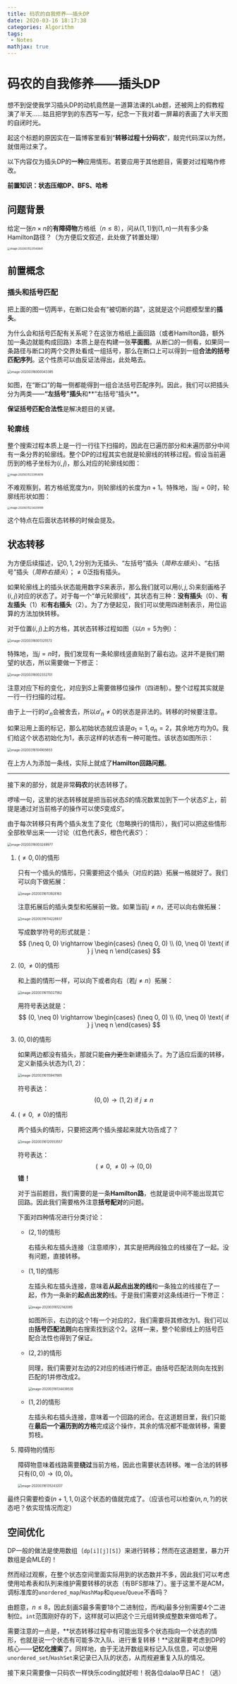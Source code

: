 ```yaml
---
title: 码农的自我修养——插头DP
date: 2020-03-16 18:17:38
categories: Algorithm
tags:
 - Notes
mathjax: true
---
```


# 码农的自我修养——插头DP

想不到促使我学习插头DP的动机竟然是一道算法课的Lab题，还被网上的假教程演了半天……姑且把学到的东西写一写，纪念一下我对着一屏幕的表画了大半天图的自闭时光。

起这个标题的原因实在一篇博客里看到“**转移过程十分码农**”，敲完代码深以为然，就借用过来了。

以下内容仅为插头DP的**一种**应用情形。若要应用于其他题目，需要对过程略作修改。

**前置知识：状态压缩DP、BFS、哈希**

<!-- more -->

## 问题背景

给定一张$n \times n$的**有障碍物**方格纸（$n \leq 8$），问从$(1, 1)$到$(1, n)$一共有多少条Hamilton路径？（为方便后文叙述，此处做了转置处理）

<img src="/images/image-20200315231540841.png" alt="image-20200315231540841" style="zoom: 40%;" />

## 前置概念

### 插头和括号匹配

把上面的图一切两半，在断口处会有“被切断的路”，这就是这个问题模型里的**插头**。

为什么会和括号匹配有关系呢？在这张方格纸上画回路（或者Hamilton路，额外加一条边就能构成回路）本质上是在构建一张**平面图**。从断口的一侧看，如果同一条路径与断口的两个交界处看成一组括号，那么在断口上可以得到一组**合法的括号匹配序列**。这个性质可以由反证法得出，此处略去。

<img src="/images/image-20200316000043385.png" alt="image-20200316000043385" style="zoom:50%;" />

如图，在“断口”的每一侧都能得到一组合法括号匹配序列。因此，我们可以把插头分为两类——**“左括号”插头**和**“右括号”插头**。

**保证括号匹配合法性**是解决题目的关键。

### 轮廓线

整个搜索过程本质上是一行一行往下扫描的，因此在已遍历部分和未遍历部分中间有一条分界的轮廓线。整个DP的过程其实也就是轮廓线的转移过程。假设当前遍历到的格子坐标为$(i, j)$，那么对应的轮廓线如图：

<img src="/images/image-20200315233958018.png" alt="image-20200315233958018" style="zoom:40%;" />

不难观察到，若方格纸宽度为$n$，则轮廓线的长度为$n+1$。特殊地，当$j = 0$时，轮廓线形状如图：

<img src="/images/image-20200315234209189.png" alt="image-20200315234209189" style="zoom:40%;" />

这个特点在后面状态转移的时候会提及。

## 状态转移

为方便后续描述，记$0, 1, 2$分别为无插头、“左括号”插头（_简称左插头_）、“右括号”插头（_简称右插头_）；$\neq 0$泛指有插头。

如果轮廓线上的插头状态能用数字$S$来表示，那么我们就可以用$(i, j, S)$来刻画格子$(i, j)$对应的状态了。对于每一个“单元轮廓线”，其状态有三种：**没有插头**（$0$）、**有左插头**（$1$）和**有右插头**（$2$）。为了方便起见，我们可以使用四进制表示，用位运算的方法加快转移。

对于位置$(i, j)$上的方格，其状态转移过程如图（以$n = 5$为例）：

<img src="/images/image-20200316001325572.png" alt="image-20200316001325572" style="zoom:50%;" />

特殊地，当$j = n$时，我们发现有一条轮廓线竖直贴到了最右边。这并不是我们期望的状态，所以需要做一下修正：

<img src="/images/image-20200316002332701.png" alt="image-20200316002332701" style="zoom:50%;" />

注意对应下标的变化，对应到$S$上需要做移位操作（四进制）。整个过程其实就是一行一行扫描的过程。

由于上一行的$a'_n$会被舍去，所以$a'_n \neq 0$的状态是非法的。转移的时候要注意。

如果沿用上面的标记，那么初始状态就应该是$a_1 = 1, a_n = 2$，其余地方均为$0$。我们给这个状态初始化为$1$，表示这样的状态有一种可能性。该状态如图所示：

<img src="/images/image-20200316104905653.png" alt="image-20200316104905653" style="zoom:50%;" />

在上方人为添加一条线，实际上就成了**Hamilton回路问题**。

---

接下来的部分，就是非常**码农**的状态转移了。

啰嗦一句，这里的状态转移就是把当前状态$S$的情况数累加到下一个状态$S'$上，前提是通过对当前格子的操作可以使$S$变成$S’$。

由于每次转移只有两个插头发生了变化（忽略换行的情形），我们可以把这些情形全部枚举出来一一讨论（红色代表$S$，橙色代表$S’$）：

<img src="/images/image-20200316003249977.png" alt="image-20200316003249977" style="zoom:50%;" />

1. $(\neq 0, 0)$的情形

   只有一个插头的情形，只需要把这个插头（对应的路）拓展一格就好了。我们可以向下做拓展：

   <img src="/images/image-20200316113928163.png" alt="image-20200316113928163" style="zoom:50%;" />

   注意拓展后的插头类型和拓展前一致。如果当前$j \neq n$，还可以向右做拓展：

   <img src="/images/image-20200316114228937.png" alt="image-20200316114228937" style="zoom:50%;" />

   写成数学符号的形式就是：
   $$
   (\neq 0, 0) \rightarrow \begin{cases}
   (\neq 0, 0) \\
   (0, \neq 0) \text{ if } j \neq n
   \end{cases}
   $$

2. $(0, \neq 0)$的情形

   和上面的情形一样，可以向下或者向右（若$j \neq n$）拓展：

   <img src="/images/image-20200316115027562.png" alt="image-20200316115027562" style="zoom:50%;" />

   用符号表达就是：
   $$
   (0, \neq 0) \rightarrow \begin{cases}
   (\neq 0, 0) \\
   (0, \neq 0) \text{ if } j \neq n
   \end{cases}
   $$

3. $(0, 0)$的情形

   如果两边都没有插头，那就只能~~自力更生~~新建插头了。为了适应后面的转移，定义新插头状态为$(1, 2)$：

   <img src="/images/image-20200316115947885.png" alt="image-20200316115947885" style="zoom:50%;" />

   符号表达：
   $$
   (0, 0) \rightarrow (1, 2) \text{ if } j \neq n
   $$

4. $(\neq 0, \neq 0)$的情形

   两个插头的情形，只要把这两个插头接起来就大功告成了？

   <img src="/images/image-20200316120553557.png" alt="image-20200316120553557" style="zoom:50%;" />

   符号表达：
   $$
   (\neq 0, \neq 0) \rightarrow (0, 0)
   $$
   **错！**

   对于当前题目，我们需要的是一条**Hamilton路**，也就是说中间不能出现其它回路。因此我们需要格外注意**括号配对**的问题。

   下面对四种情况进行分类讨论：

   - $(2, 1)$的情形

     右插头和左插头连接（注意顺序），其实是把两段独立的线接在了一起。没有问题，直接转移。

   - $(1, 1)$的情形

     左插头和左插头连接，意味着**从起点出发的线**和一条独立的线接在了一起，作为一条新的**起点出发的**线。于是我们需要对这条线进行一下修正：

     <img src="/images/image-20200316122142085.png" alt="image-20200316122142085" style="zoom:50%;" />

     如图所示，右边的这个$1$有一个对应的$2$，我们需要将其修改为$1$。我们可以由**括号匹配法则**向右搜索找到这个$2$。这样一来，整个轮廓线上的括号匹配合法性也得到了保证。

   - $(2, 2)$的情形

     同理，我们需要对左边的$2$对应的线进行修正。由括号匹配法则向左找到匹配的$1$并修改成$2$。

     <img src="/images/image-20200316134439530.png" alt="image-20200316134439530" style="zoom:50%;" />

   - $(1, 2)$的情形

     左插头和右插头连接，意味着一个回路的闭合。在这道题目里，我们只能在**最后一个遍历到的方格**完成这个操作，其余的情况都不能做转移，需要剪枝。

5. 障碍物的情形

   障碍物意味着线路需要**绕过**当前方格，因此也需要状态转移。唯一合法的转移只有$(0, 0) \rightarrow (0, 0)$。

   <img src="/images/image-20200316135243207.png" alt="image-20200316135243207" style="zoom:50%;" />

最终只需要检查$(n + 1, 1, 0)$这个状态的值就完成了。（应该也可以检查$(n, n, ?)$的状态吧？依实现情况而定）

## 空间优化

DP一般的做法是使用数组（`dp[i][j][S]`）来进行转移；然而在这道题里，暴力开数组是会MLE的！

然而经过观察，在整个状态空间里面实际用到的状态数并不多，因此我们可以考虑使用哈希表和队列来维护需要转移的状态（有BFS那味了）。鉴于这里不是ACM，调标准库的`unordered_map`/`HashMap`和`queue`/`Queue`不香吗？

由题意，$n \leq 8$，因此刻画$S$最多需要18个二进制位，而$i$和$j$最多分别需要4个二进制位。`int`范围刚好存的下，这样就可以把这个三元组转换成整数来做哈希了。

需要注意的一点是，**状态转移过程中有可能出现多个状态指向一个状态的情形，也就是说一个状态有可能多次入队、进行重复转移！**这就需要考虑到DP的核心——**记忆化搜索**了。同样地，由于无法开数组来标记入队信息，可以使用`unordered_set`/`HashSet`来记录已入队的状态，从而规避重复入队的情况。



接下来只需要像一只码农一样快乐coding就好啦！祝各位dalao早日AC！（逃）

